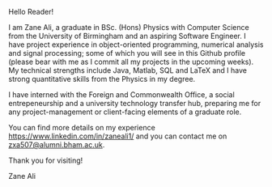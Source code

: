 Hello Reader!

I am Zane Ali, a graduate in BSc. (Hons) Physics with Computer Science from the University of Birmingham and an aspiring Software Engineer.
I have project experience in object-oriented programming, numerical analysis and signal processing; some of which you will see in this Github profile
(please bear with me as I commit all my projects in the upcoming weeks). 
My technical strengths include Java, Matlab, SQL and LaTeX and I have strong quantitative skills from the Physics in my degree. 

I have interned with the Foreign and Commonwealth Office, a social entrepeneurship and a university technology transfer hub,
preparing me for any project-management or client-facing elements of a graduate role. 

You can find more details on my experience https://www.linkedin.com/in/zaneali1/ and you can contact me on  zxa507@alumni.bham.ac.uk.

Thank you for visiting!

Zane Ali
